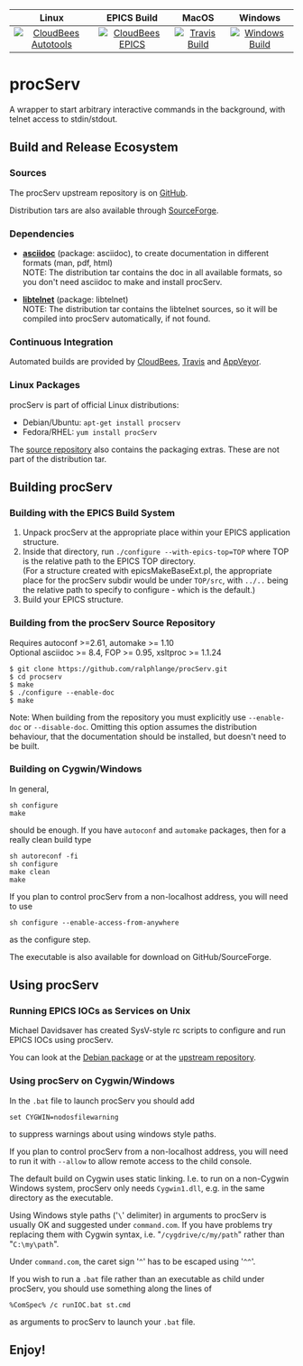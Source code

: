 | Linux | EPICS Build | MacOS | Windows |
| :---: | :---: | :---: | :---: |
|[![CloudBees Autotools](https://openepics.ci.cloudbees.com/buildStatus/icon?job=procServ%20-%20automake%20build)](https://openepics.ci.cloudbees.com/view/procServ/job/procServ%20-%20automake%20build/)|[![CloudBees EPICS](https://openepics.ci.cloudbees.com/buildStatus/icon?job=procServ%20-%20EPICS%20build)](https://openepics.ci.cloudbees.com/view/procServ/job/procServ%20-%20EPICS%20build/)|[![Travis Build](https://travis-ci.org/ralphlange/procServ.svg?branch=master)](https://travis-ci.org/ralphlange/procServ)|[![Windows Build](https://ci.appveyor.com/api/projects/status/github/ralphlange/procserv?svg=true)](https://ci.appveyor.com/project/ralphlange/procserv)|

# procServ

A wrapper to start arbitrary interactive commands in the background,
with telnet access to stdin/stdout.

## Build and Release Ecosystem

### Sources

The procServ upstream repository is on 
[GitHub](https://github.com/ralphlange/procServ).

Distribution tars are also available through 
[SourceForge](http://sourceforge.net/projects/procserv/).

### Dependencies

- [**asciidoc**](http://www.methods.co.nz/asciidoc/)
  (package: asciidoc), to create documentation in different formats 
  (man, pdf, html)
  <br>
  NOTE: The distribution tar contains the doc in all available formats,
  so you don't need asciidoc to make and install procServ.

- [**libtelnet**](https://github.com/seanmiddleditch/libtelnet)
  (package: libtelnet)
  <br>
  NOTE: The distribution tar contains the libtelnet sources, so it
  will be compiled into procServ automatically, if not found.

### Continuous Integration

Automated builds are provided by
[CloudBees](https://openepics.ci.cloudbees.com/view/procServ/),
[Travis](https://travis-ci.org/ralphlange/procServ) and
[AppVeyor](https://ci.appveyor.com/project/ralphlange/procserv).

### Linux Packages

procServ is part of official Linux distributions:

- Debian/Ubuntu: `apt-get install procserv`
- Fedora/RHEL:   `yum install procServ`

The [source repository](https://github.com/ralphlange/procServ) also contains 
the packaging extras. These are not part of the distribution tar.

## Building procServ

### Building with the EPICS Build System

1. Unpack procServ at the appropriate place within your EPICS application
   structure.
2. Inside that directory, run `./configure --with-epics-top=TOP`
   where TOP is the relative path to the EPICS TOP directory.
   <br>
   (For a structure created with epicsMakeBaseExt.pl, the appropriate 
   place for the procServ subdir would be under `TOP/src`, 
   with `../..` being the relative path to specify to configure - 
   which is the default.)
3. Build your EPICS structure.

### Building from the procServ Source Repository

Requires autoconf >=2.61, automake >= 1.10
<br>
Optional asciidoc >= 8.4, FOP >= 0.95, xsltproc >= 1.1.24

    $ git clone https://github.com/ralphlange/procServ.git
    $ cd procserv
    $ make
    $ ./configure --enable-doc
    $ make

Note: When building from the repository you must explicitly
use `--enable-doc` or `--disable-doc`.  Omitting this
option assumes the distribution behaviour, that
the documentation should be installed, but doesn't
need to be built.

### Building on Cygwin/Windows

In general,

    sh configure
    make

should be enough. If you have `autoconf` and `automake` packages,
then for a really clean build type

    sh autoreconf -fi
    sh configure
    make clean
    make

If you plan to control procServ from a non-localhost address,
you will need to use

    sh configure --enable-access-from-anywhere

as the configure step.

The executable is also available for download on GitHub/SourceForge.

## Using procServ

### Running EPICS IOCs as Services on Unix

Michael Davidsaver has created SysV-style rc scripts to configure
and run EPICS IOCs using procServ.

You can look at the [Debian package](http://epics.nsls2.bnl.gov/debian/) or 
at the [upstream repository](https://github.com/epicsdeb/sysv-rc-softioc).

### Using procServ on Cygwin/Windows

In the `.bat` file to launch procServ you should add

    set CYGWIN=nodosfilewarning
to suppress warnings about using windows style paths.

If you plan to control procServ from a non-localhost address,
you will need to run it with `--allow` to allow remote access
to the child console.

The default build on Cygwin uses static linking.
I.e. to run on a non-Cygwin Windows system, procServ only needs `Cygwin1.dll`,
e.g. in the same directory as the executable.

Using Windows style paths ('`\`' delimiter) in arguments to procServ
is usually OK and suggested under `command.com`.
If you have problems try replacing them with Cygwin syntax,
i.e. "`/cygdrive/c/my/path`" rather than "`C:\my\path`".

Under `command.com`, the caret sign '`^`' has to be escaped using '`^^`'.

If you wish to run a `.bat` file rather than an executable as child under
procServ, you should use something along the lines of

    %ComSpec% /c runIOC.bat st.cmd

as arguments to procServ to launch your `.bat` file.

## Enjoy!
